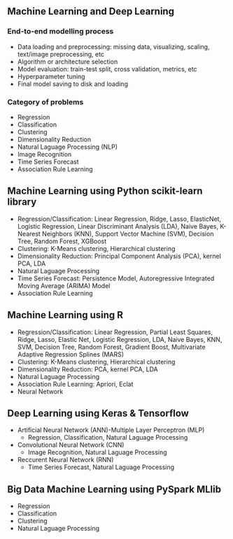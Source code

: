 ## Machine Learning and Deep Learning
### End-to-end modelling process
- Data loading and preprocessing: missing data, visualizing, scaling, text/image preprocessing, etc
- Algorithm or architecture selection 
- Model evaluation: train-test split, cross validation, metrics, etc
- Hyperparameter tuning 
- Final model saving to disk and loading  

### Category of problems
- Regression
- Classification
- Clustering
- Dimensionality Reduction
- Natural Laguage Processing (NLP)
- Image Recognition
- Time Series Forecast
- Association Rule Learning

## Machine Learning using Python scikit-learn library
- Regression/Classification: Linear Regression, Ridge, Lasso, ElasticNet, Logistic Regression, Linear Discriminant Analysis (LDA), Naive Bayes, K-Nearest Neighbors (KNN), Support Vector Machine (SVM), Decision Tree, Random Forest, XGBoost
- Clustering: K-Means clustering, Hierarchical clustering
- Dimensionality Reduction: Principal Component Analysis (PCA), kernel PCA, LDA
- Natural Laguage Processing
- Time Series Forecast: Persistence Model, Autoregressive Integrated Moving Average (ARIMA) Model
- Association Rule Learning

## Machine Learning using R
- Regression/Classification: Linear Regression, Partial Least Squares, Ridge, Lasso, Elastic Net, Logistic Regression, LDA, Naive Bayes, KNN, SVM, Decision Tree, Random Forest, Gradient Boost, Multivariate Adaptive Regression Splines (MARS)
- Clustering: K-Means clustering, Hierarchical clustering
- Dimensionality Reduction: PCA, kernel PCA, LDA
- Natural Laguage Processing
- Association Rule Learning: Apriori, Eclat
- Neural Network

## Deep Learning using Keras & Tensorflow
- Artificial Neural Network (ANN)-Multiple Layer Perceptron (MLP)
  - Regression, Classification, Natural Laguage Processing
- Convolutional Neural Network (CNN)
  - Image Recognition, Natural Laguage Processing
- Reccurent Neural Network (RNN)
  - Time Series Forecast, Natural Laguage Processing 

## Big Data Machine Learning using PySpark MLlib
- Regression
- Classification
- Clustering
- Natural Laguage Processing
